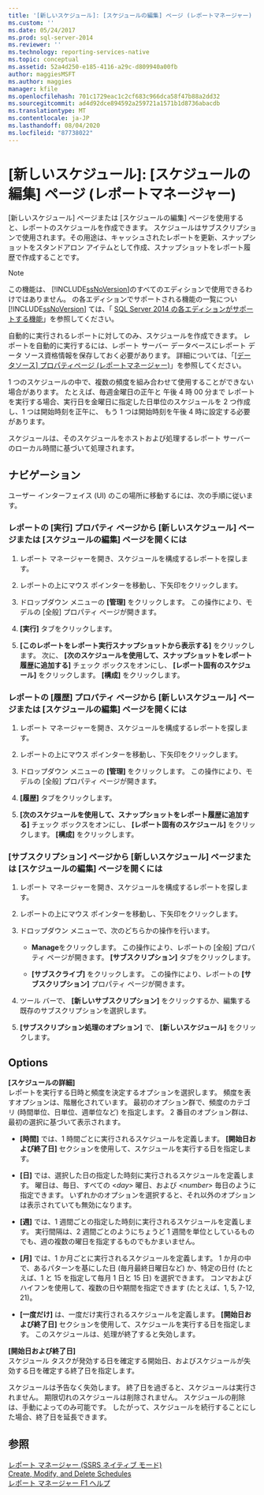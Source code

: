```yaml
---
title: '[新しいスケジュール]: [スケジュールの編集] ページ (レポートマネージャー) |Microsoft Docs'
ms.custom: ''
ms.date: 05/24/2017
ms.prod: sql-server-2014
ms.reviewer: ''
ms.technology: reporting-services-native
ms.topic: conceptual
ms.assetid: 52a4d250-e185-4116-a29c-d809940a00fb
author: maggiesMSFT
ms.author: maggies
manager: kfile
ms.openlocfilehash: 701c1729eac1c2cf683c966dca58f47b88a2dd32
ms.sourcegitcommit: ad4d92dce894592a259721a1571b1d8736abacdb
ms.translationtype: MT
ms.contentlocale: ja-JP
ms.lasthandoff: 08/04/2020
ms.locfileid: "87738022"
---
```

# <a name="new-schedule-edit-schedule-page-report-manager"></a>[新しいスケジュール]: [スケジュールの編集] ページ (レポートマネージャー)
  [新しいスケジュール] ページまたは [スケジュールの編集] ページを使用すると、レポートのスケジュールを作成できます。 スケジュールはサブスクリプションで使用されます。その用途は、キャッシュされたレポートを更新、スナップショットをスタンドアロン アイテムとして作成、スナップショットをレポート履歴で作成することです。  
  
> [!NOTE]  
>  この機能は、 [!INCLUDE[ssNoVersion](../includes/ssnoversion-md.md)]のすべてのエディションで使用できるわけではありません。 の各エディションでサポートされる機能の一覧につい [!INCLUDE[ssNoVersion](../includes/ssnoversion-md.md)] ては、「 [SQL Server 2014 の各エディションがサポートする機能](../../2014/getting-started/features-supported-by-the-editions-of-sql-server-2014.md)」を参照してください。  
  
 自動的に実行されるレポートに対してのみ、スケジュールを作成できます。 レポートを自動的に実行するには、レポート サーバー データベースにレポート データ ソース資格情報を保存しておく必要があります。 詳細については、「[[データソース] プロパティページ &#40;レポートマネージャー&#41;](../../2014/reporting-services/data-sources-properties-page-report-manager.md)」を参照してください。  
  
 1 つのスケジュールの中で、複数の頻度を組み合わせて使用することができない場合があります。 たとえば、毎週金曜日の正午と 午後 4 時 00 分まで レポートを実行する場合、実行日を金曜日に指定した日単位のスケジュールを 2 つ作成し、1 つは開始時刻を正午に、 もう 1 つは開始時刻を午後 4 時に設定する必要があります。  
  
 スケジュールは、そのスケジュールをホストおよび処理するレポート サーバーのローカル時間に基づいて処理されます。  
  
## <a name="navigation"></a>ナビゲーション  
 ユーザー インターフェイス (UI) のこの場所に移動するには、次の手順に従います。  
  
### <a name="to-open-the-new-schedule-or-edit-schedule-page-from-the-execution-properties-page-of-a-report"></a>レポートの [実行] プロパティ ページから [新しいスケジュール] ページまたは [スケジュールの編集] ページを開くには  
  
1.  レポート マネージャーを開き、スケジュールを構成するレポートを探します。  
  
2.  レポートの上にマウス ポインターを移動し、下矢印をクリックします。  
  
3.  ドロップダウン メニューの **[管理]** をクリックします。 この操作により、モデルの [全般] プロパティ ページが開きます。  
  
4.  **[実行]** タブをクリックします。  
  
5.  **[このレポートをレポート実行スナップショットから表示する]** をクリックします。 次に、 **[次のスケジュールを使用して、スナップショットをレポート履歴に追加する]** チェック ボックスをオンにし、 **[レポート固有のスケジュール]** をクリックします。 **[構成]** をクリックします。  
  
### <a name="to-open-the-new-schedule-or-edit-schedule-page-from-the-history-properties-page-of-a-report"></a>レポートの [履歴] プロパティ ページから [新しいスケジュール] ページまたは [スケジュールの編集] ページを開くには  
  
1.  レポート マネージャーを開き、スケジュールを構成するレポートを探します。  
  
2.  レポートの上にマウス ポインターを移動し、下矢印をクリックします。  
  
3.  ドロップダウン メニューの **[管理]** をクリックします。 この操作により、モデルの [全般] プロパティ ページが開きます。  
  
4.  **[履歴]** タブをクリックします。  
  
5.  **[次のスケジュールを使用して、スナップショットをレポート履歴に追加する]** チェック ボックスをオンにし、 **[レポート固有のスケジュール]** をクリックします。 **[構成]** をクリックします。  
  
### <a name="to-open-the-new-schedule-or-edit-schedule-page-from-the-subscriptions-page"></a>[サブスクリプション] ページから [新しいスケジュール] ページまたは [スケジュールの編集] ページを開くには  
  
1.  レポート マネージャーを開き、スケジュールを構成するレポートを探します。  
  
2.  レポートの上にマウス ポインターを移動し、下矢印をクリックします。  
  
3.  ドロップダウン メニューで、次のどちらかの操作を行います。  
  
    -   **Manage**をクリックします。 この操作により、レポートの [全般] プロパティ ページが開きます。 **[サブスクリプション]** タブをクリックします。  
  
    -   **[サブスクライブ]** をクリックします。 この操作により、レポートの **[サブスクリプション]** プロパティ ページが開きます。  
  
4.  ツール バーで、 **[新しいサブスクリプション]** をクリックするか、編集する既存のサブスクリプションを選択します。  
  
5.  **[サブスクリプション処理のオプション]** で、 **[新しいスケジュール]** をクリックします。  
  
## <a name="options"></a>Options  
 **[スケジュールの詳細]**  
 レポートを実行する日時と頻度を決定するオプションを選択します。 頻度を表すオプションは、階層化されています。 最初のオプション群で、頻度のカテゴリ (時間単位、日単位、週単位など) を指定します。 2 番目のオプション群は、最初の選択に基づいて表示されます。  
  
-   **[時間]** では、1 時間ごとに実行されるスケジュールを定義します。 **[開始日および終了日]** セクションを使用して、スケジュールを実行する日を指定します。  
  
-   **[日]** では、選択した日の指定した時刻に実行されるスケジュールを定義します。 曜日は、毎日、すべての \<*day*> 曜日、および \<*number*> 毎日のように指定できます。 いずれかのオプションを選択すると、それ以外のオプションは表示されていても無効になります。  
  
-   **[週]** では、1 週間ごとの指定した時刻に実行されるスケジュールを定義します。 実行間隔は、2 週間ごとのようにちょうど 1 週間を単位としているものでも、週の複数の曜日を指定するものでもかまいません。  
  
-   **[月]** では、1 か月ごとに実行されるスケジュールを定義します。 1 か月の中で、あるパターンを基にした日 (毎月最終日曜日など) か、特定の日付 (たとえば、1 と 15 を指定して毎月 1 日と 15 日) を選択できます。 コンマおよびハイフンを使用して、複数の日や期間を指定できます (たとえば、1, 5, 7-12, 21)。  
  
-   **[一度だけ]** は、一度だけ実行されるスケジュールを定義します。 **[開始日および終了日]** セクションを使用して、スケジュールを実行する日を指定します。 このスケジュールは、処理が終了すると失効します。  
  
 **[開始日および終了日]**  
 スケジュール タスクが発効する日を確定する開始日、およびスケジュールが失効する日を確定する終了日を指定します。  
  
 スケジュールは予告なく失効します。 終了日を過ぎると、スケジュールは実行されません。 期限切れのスケジュールは削除されません。 スケジュールの削除は、手動によってのみ可能です。 したがって、スケジュールを続行することにした場合、終了日を延長できます。  
  
## <a name="see-also"></a>参照  
 [レポート マネージャー &#40;SSRS ネイティブ モード&#41;](../../2014/reporting-services/report-manager-ssrs-native-mode.md)   
 [Create, Modify, and Delete Schedules](subscriptions/create-modify-and-delete-schedules.md)   
 [レポート マネージャー F1 ヘルプ](../../2014/reporting-services/report-manager-f1-help.md)  
  
  
